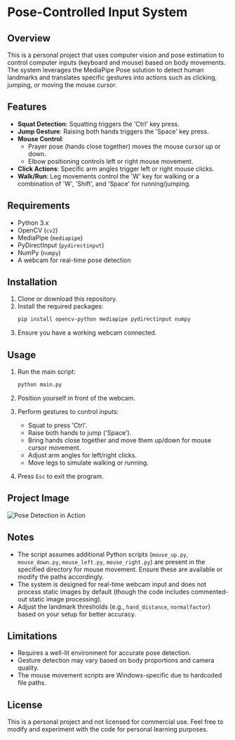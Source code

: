 # Pose-Controlled Input System

## Overview
This is a personal project that uses computer vision and pose estimation to control computer inputs (keyboard and mouse) based on body movements. The system leverages the MediaPipe Pose solution to detect human landmarks and translates specific gestures into actions such as clicking, jumping, or moving the mouse cursor.

## Features
- **Squat Detection**: Squatting triggers the 'Ctrl' key press.
- **Jump Gesture**: Raising both hands triggers the 'Space' key press.
- **Mouse Control**: 
  - Prayer pose (hands close together) moves the mouse cursor up or down.
  - Elbow positioning controls left or right mouse movement.
- **Click Actions**: Specific arm angles trigger left or right mouse clicks.
- **Walk/Run**: Leg movements control the 'W' key for walking or a combination of 'W', 'Shift', and 'Space' for running/jumping.

## Requirements
- Python 3.x
- OpenCV (`cv2`)
- MediaPipe (`mediapipe`)
- PyDirectInput (`pydirectinput`)
- NumPy (`numpy`)
- A webcam for real-time pose detection

## Installation
1. Clone or download this repository.
2. Install the required packages:
   ```bash
   pip install opencv-python mediapipe pydirectinput numpy
   ```
3. Ensure you have a working webcam connected.

## Usage
1. Run the main script:
   ```bash
   python main.py
   ```
2. Position yourself in front of the webcam.
3. Perform gestures to control inputs:
   - Squat to press 'Ctrl'.
   - Raise both hands to jump ('Space').
   - Bring hands close together and move them up/down for mouse cursor movement.
   - Adjust arm angles for left/right clicks.
   - Move legs to simulate walking or running.

4. Press `Esc` to exit the program.

## Project Image
![Pose Detection in Action](path/to/your/image.png)

## Notes
- The script assumes additional Python scripts (`mouse_up.py`, `mouse_down.py`, `mouse_left.py`, `mouse_right.py`) are present in the specified directory for mouse movement. Ensure these are available or modify the paths accordingly.
- The system is designed for real-time webcam input and does not process static images by default (though the code includes commented-out static image processing).
- Adjust the landmark thresholds (e.g., `hand_distance`, `normalfactor`) based on your setup for better accuracy.

## Limitations
- Requires a well-lit environment for accurate pose detection.
- Gesture detection may vary based on body proportions and camera quality.
- The mouse movement scripts are Windows-specific due to hardcoded file paths.

## License
This is a personal project and not licensed for commercial use. Feel free to modify and experiment with the code for personal learning purposes.